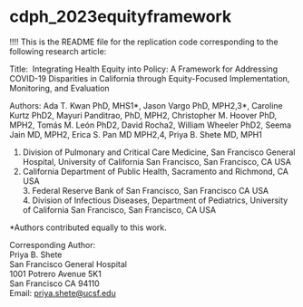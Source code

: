# cdph_2023equityframework

!!!! This is the README file for the replication code corresponding to the following research article:<br/>

Title:  Integrating Health Equity into Policy: A Framework for Addressing COVID-19 Disparities in California through Equity-Focused Implementation, Monitoring, and Evaluation<br/>

Authors: Ada T. Kwan PhD, MHS1*, Jason Vargo PhD, MPH2,3*, Caroline Kurtz PhD2, Mayuri Panditrao, PhD, MPH2, Christopher M. Hoover PhD, MPH2, Tomás M. León PhD2, David Rocha2, William Wheeler PhD2, Seema Jain MD, MPH2, Erica S. Pan MD MPH2,4, Priya B. Shete MD, MPH1<br/>
1. Division of Pulmonary and Critical Care Medicine, San Francisco General Hospital, University of California San Francisco, San Francisco, CA USA <br/>
1. California Department of Public Health, Sacramento and Richmond, CA USA <br/>
3. Federal Reserve Bank of San Francisco, San Francisco CA USA <br/>
4. Division of Infectious Diseases, Department of Pediatrics, University of California San Francisco, San Francisco, CA USA <br/>

*Authors contributed equally to this work.<br/>

Corresponding Author:\
Priya B. Shete\
San Francisco General Hospital \
1001 Potrero Avenue 5K1\
San Francisco CA 94110\
Email: priya.shete@ucsf.edu\
 
 
